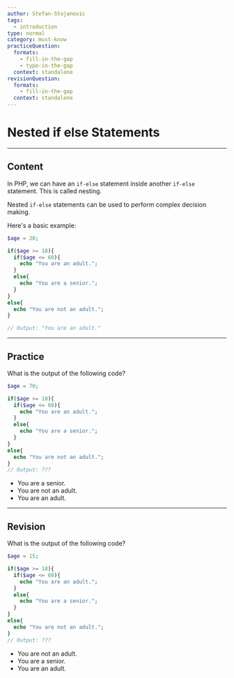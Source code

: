 ```yaml
---
author: Stefan-Stojanovic
tags:
  - introduction
type: normal
category: must-know
practiceQuestion:
  formats:
    - fill-in-the-gap
    - type-in-the-gap
  context: standalone
revisionQuestion:
  formats:
    - fill-in-the-gap
  context: standalone
---
```


# Nested if else Statements

---

## Content

In PHP, we can have an `if-else` statement inside another `if-else` statement. This is called nesting.

Nested `if-else` statements can be used to perform complex decision making.

Here's a basic example:
```php
$age = 20;

if($age >= 18){
  if($age <= 60){
    echo "You are an adult.";
  }
  else{
    echo "You are a senior.";
  }
}
else{
  echo "You are not an adult.";
}

// Output: "You are an adult."
```

---

## Practice

What is the output of the following code?

```php
$age = 70;

if($age >= 18){
  if($age <= 60){
    echo "You are an adult.";
  }
  else{
    echo "You are a senior.";
  }
}
else{
  echo "You are not an adult.";
}
// Output: ???
```

- You are a senior.
- You are not an adult.
- You are an adult.

---

## Revision

What is the output of the following code?

```php
$age = 15;

if($age >= 18){
  if($age <= 60){
    echo "You are an adult.";
  }
  else{
    echo "You are a senior.";
  }
}
else{
  echo "You are not an adult.";
}
// Output: ???
```

- You are not an adult.
- You are a senior.
- You are an adult.